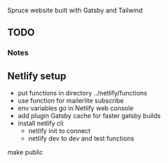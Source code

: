 Spruce website built with Gatsby and Tailwind

## TODO

### Notes

## Netlify setup

- put functions in directory ../netlify/functions
- use function for mailerlite subscribe
- env variables go in Netlify web console
- add plugin Gatsby cache for faster gatsby builds
- install netlify cli
  - netlify init to connect
  - netlify dev to dev and test functions

make public
